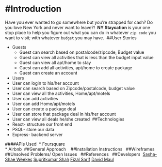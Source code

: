 #Introduction
===
Have you ever wanted to go somewhere but you’re strapped for cash? Do you love New York and never want to leave?!
​
**NY Staycation** is your one stop place to help you figure out what you can do in whatever ```zip code``` you want to visit; with whatever ```budget``` you may have. 
​
##User Stories
  
* Guests
  * Guest can search based on postalcode/zipcode, Budget value
  * Guest can view all activities that is less than the budget input value
  * Guest can view all apt/home to stay
  * Guest can add all activities, apt/home to create package
  * Guest can create an account 
​
* Users
 * User can login to his/her account
 * User can search based on Zipcode/postalcode, budget value
 * User can view all the activities, Home/apt/motels 
 * User can add activities
 * User can add Home/apt/motels
 * User can create a package deal
 * User can store that package deal in his/her account
 * User can view all deals he/she created
​
##Technologies
​
* React- structure our front end
* PSQL- store our data
* Express- backend server
  
####APIs Used 
​
    * Foursquare  
    * Airbnb
​
##General Approach
​
​
​
##Installation Instructions
​
​
​
##Wireframes
​
​
##Unsolved Problems/ Open Issues
​
​
##References
​
​
​
##Developers
​
[Sasha-Shae Weekes](https://github.com/afroniquely)
[Supritkumar Shah](https://github.com/supritshah1289/)
[Fizal Sarif](https://github.com/fizal619)
[David Maul](https://github.com/dmaul12)
​
